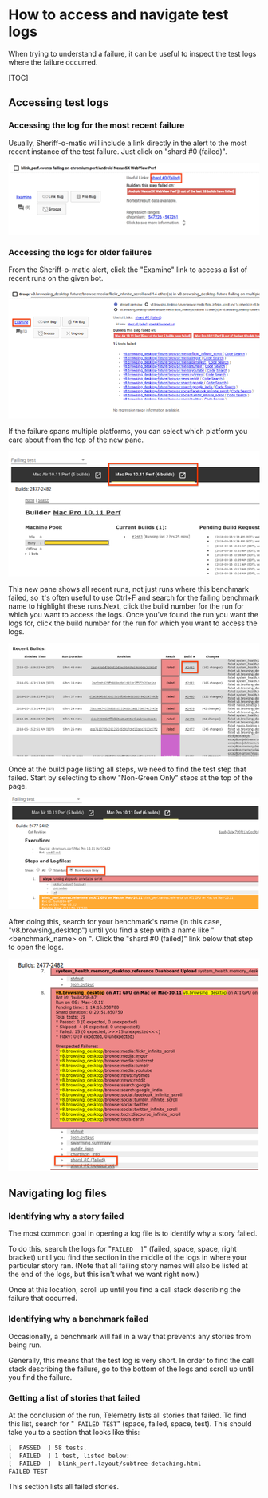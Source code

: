 # How to access and navigate test logs

When trying to understand a failure, it can be useful to inspect the test logs where the failure occurred.

[TOC]

## Accessing test logs

### Accessing the log for the most recent failure

Usually, Sheriff-o-matic will include a link directly in the alert to the most recent instance of the test failure. Just click on "shard #0 (failed)".

![Sheriff-o-matic shard #0 failed link](som_shard_0.png)

### Accessing the logs for older failures

From the Sheriff-o-matic alert, click the "Examine" link to access a list of recent runs on the given bot.

![Sheriff-o-matic open examine pane](som_examine.png)

If the failure spans multiple platforms, you can select which platform you care about from the top of the new pane.

![Sheriff-o-matic choose bot from examine pane](som_examine_choose_bot.png)

This new pane shows all recent runs, not just runs where this benchmark failed, so it's often useful to use Ctrl+F and search for the failing benchmark name to highlight these runs.Next, click the build number for the run for which you want to access the logs. Once you've found the run you want the logs for, click the build number for the run for which you want to access the logs.

![Sheriff-o-matic choose build number](som_choose_build_number.png)

Once at the build page listing all steps, we need to find the test step that failed. Start by selecting to show "Non-Green Only" steps at the top of the page.

![Sheriff-o-matic choose non-green only](som_choose_non_green_only.png)

After doing this, search for your benchmark's name (in this case, "v8.browsing_desktop") until you find a step with a name like "<benchmark_name> on <platform>". Click the "shard #0 (failed)" link below that step to open the logs.

![Sheriff-o-matic choose shard #0 failed link from test steps](som_test_steps_shard_0.png)

## Navigating log files

### Identifying why a story failed

The most common goal in opening a log file is to identify why a story failed.

To do this, search the logs for "`FAILED  ]`" (failed, space, space, right bracket) until you find the section in the middle of the logs in where your particular story ran. (Note that all failing story names will also be listed at the end of the logs, but this isn't what we want right now.)

Once at this location, scroll up until you find a call stack describing the failure that occurred.

### Identifying why a benchmark failed

Occasionally, a benchmark will fail in a way that prevents any stories from being run.

Generally, this means that the test log is very short. In order to find the call stack describing the failure, go to the bottom of the logs and scroll up until you find the failure.

### Getting a list of stories that failed

At the conclusion of the run, Telemetry lists all stories that failed. To find this list, search for "` FAILED TEST`" (space, failed, space, test). This should take you to a section that looks like this:

    [  PASSED  ] 58 tests.
    [  FAILED  ] 1 test, listed below:
    [  FAILED  ]  blink_perf.layout/subtree-detaching.html
    FAILED TEST

This section lists all failed stories.

